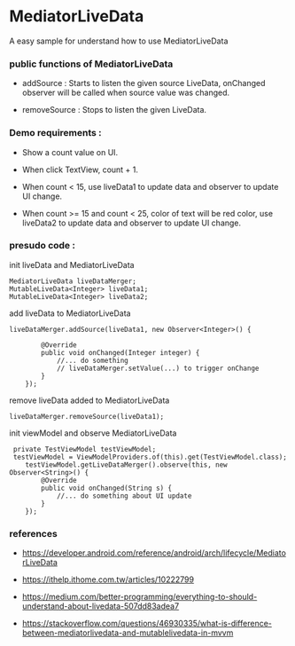 # MediatorLiveData

A easy sample for understand how to use MediatorLiveData

### public functions of MediatorLiveData 

 - addSource : Starts to listen the given source LiveData, onChanged observer will be called when source value was changed.
 
 - removeSource : Stops to listen the given LiveData.

### Demo requirements :

 - Show a count value on UI.

 - When click TextView, count + 1.

 - When count < 15, use liveData1 to update data and observer to update UI change.

 - When count >= 15 and count < 25, color of text will be red color, use liveData2 to update data and observer to update UI change.
 
 
### presudo code :

init liveData and MediatorLiveData

    MediatorLiveData liveDataMerger;
    MutableLiveData<Integer> liveData1;
    MutableLiveData<Integer> liveData2;

add liveData to MediatorLiveData

    liveDataMerger.addSource(liveData1, new Observer<Integer>() {

            @Override
            public void onChanged(Integer integer) {
                //... do something
                // liveDataMerger.setValue(...) to trigger onChange
            }
        });   
	
remove liveData added to MediatorLiveData

	liveDataMerger.removeSource(liveData1);

init viewModel and observe MediatorLiveData

     private TestViewModel testViewModel; 
     testViewModel = ViewModelProviders.of(this).get(TestViewModel.class);
        testViewModel.getLiveDataMerger().observe(this, new Observer<String>() {
            @Override
            public void onChanged(String s) {
                //... do something about UI update
            }
        });   

### references

 - https://developer.android.com/reference/android/arch/lifecycle/MediatorLiveData
 
 - https://ithelp.ithome.com.tw/articles/10222799
 
 - https://medium.com/better-programming/everything-to-should-understand-about-livedata-507dd83adea7
 
 - https://stackoverflow.com/questions/46930335/what-is-difference-between-mediatorlivedata-and-mutablelivedata-in-mvvm
